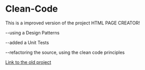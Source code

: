 # Clean-Code

This is a improved version of the project HTML PAGE CREATOR!

--using a Design Patterns

--added a Unit Tests

--refactoring the source, using the clean code principles

[Link to the old project]()

